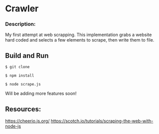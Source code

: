 # Crawler

### Description:
My first attempt at web scrapping. This implementation grabs a website hard coded and selects a few elements to scrape, then write them to file.

## Build and Run

``` $ git clone ```

``` $ npm install ```

``` $ node scrape.js ```

Will be adding more features soon!

## Resources:
https://cheerio.js.org/
https://scotch.io/tutorials/scraping-the-web-with-node-js
